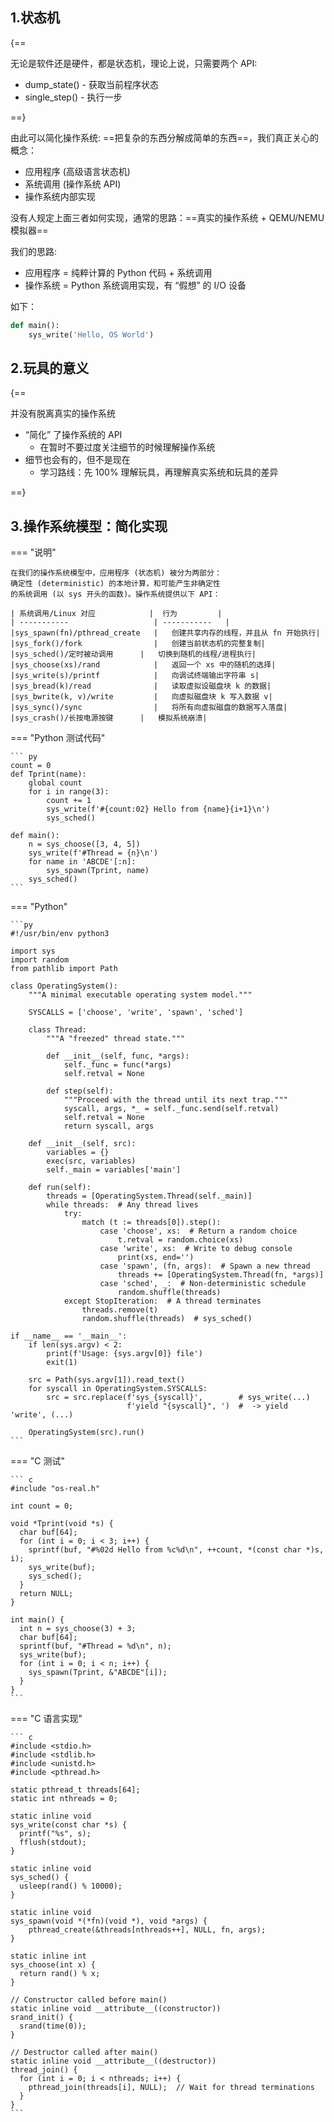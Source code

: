 ## 1.状态机

{==

无论是软件还是硬件，都是状态机，理论上说，只需要两个 API:

- dump_state() - 获取当前程序状态
- single_step() - 执行一步

==}

由此可以简化操作系统: ==把复杂的东西分解成简单的东西==，我们真正关心的概念：

- 应用程序 (高级语言状态机)
- 系统调用 (操作系统 API)
- 操作系统内部实现

没有人规定上面三者如何实现，通常的思路：==真实的操作系统 + QEMU/NEMU 模拟器==

我们的思路:

- 应用程序 = 纯粹计算的 Python 代码 + 系统调用
- 操作系统 = Python 系统调用实现，有 “假想” 的 I/O 设备

如下：

```py
def main():
    sys_write('Hello, OS World')
```

## 2.玩具的意义

{==

并没有脱离真实的操作系统

- “简化” 了操作系统的 API
    - 在暂时不要过度关注细节的时候理解操作系统
- 细节也会有的，但不是现在
    - 学习路线：先 100% 理解玩具，再理解真实系统和玩具的差异

==}

## 3.操作系统模型：简化实现

=== "说明"

    在我们的操作系统模型中，应用程序 (状态机) 被分为两部分：
    确定性 (deterministic) 的本地计算，和可能产生非确定性
    的系统调用 (以 sys 开头的函数)。操作系统提供以下 API：

    | 系统调用/Linux 对应            |  行为         |
    | -----------                   | -----------   |
    |sys_spawn(fn)/pthread_create   |	创建共享内存的线程，并且从 fn 开始执行|
    |sys_fork()/fork	            |   创建当前状态机的完整复制|
    |sys_sched()/定时被动调用	     |   切换到随机的线程/进程执行|
    |sys_choose(xs)/rand	        |   返回一个 xs 中的随机的选择|
    |sys_write(s)/printf	        |   向调试终端输出字符串 s|
    |sys_bread(k)/read	            |   读取虚拟设磁盘块 k 的数据|
    |sys_bwrite(k, v)/write	        |   向虚拟磁盘块 k 写入数据 v|
    |sys_sync()/sync	            |   将所有向虚拟磁盘的数据写入落盘|
    |sys_crash()/长按电源按键	     |   模拟系统崩溃|

=== "Python 测试代码"

    ``` py
    count = 0
    def Tprint(name):
        global count
        for i in range(3):
            count += 1
            sys_write(f'#{count:02} Hello from {name}{i+1}\n')
            sys_sched()

    def main():
        n = sys_choose([3, 4, 5])
        sys_write(f'#Thread = {n}\n')
        for name in 'ABCDE'[:n]:
            sys_spawn(Tprint, name)
        sys_sched()
    ```
=== "Python"

    ```py
    #!/usr/bin/env python3

    import sys
    import random
    from pathlib import Path

    class OperatingSystem():
        """A minimal executable operating system model."""

        SYSCALLS = ['choose', 'write', 'spawn', 'sched']

        class Thread:
            """A "freezed" thread state."""

            def __init__(self, func, *args):
                self._func = func(*args)
                self.retval = None

            def step(self):
                """Proceed with the thread until its next trap."""
                syscall, args, *_ = self._func.send(self.retval)
                self.retval = None
                return syscall, args

        def __init__(self, src):
            variables = {}
            exec(src, variables)
            self._main = variables['main']

        def run(self):
            threads = [OperatingSystem.Thread(self._main)]
            while threads:  # Any thread lives
                try:
                    match (t := threads[0]).step():
                        case 'choose', xs:  # Return a random choice
                            t.retval = random.choice(xs)
                        case 'write', xs:  # Write to debug console
                            print(xs, end='')
                        case 'spawn', (fn, args):  # Spawn a new thread
                            threads += [OperatingSystem.Thread(fn, *args)]
                        case 'sched', _:  # Non-deterministic schedule
                            random.shuffle(threads)
                except StopIteration:  # A thread terminates
                    threads.remove(t)
                    random.shuffle(threads)  # sys_sched()

    if __name__ == '__main__':
        if len(sys.argv) < 2:
            print(f'Usage: {sys.argv[0]} file')
            exit(1)

        src = Path(sys.argv[1]).read_text()
        for syscall in OperatingSystem.SYSCALLS:
            src = src.replace(f'sys_{syscall}',        # sys_write(...)
                              f'yield "{syscall}", ')  #  -> yield 'write', (...)

        OperatingSystem(src).run()
    ```
=== "C 测试"

    ``` c
    #include "os-real.h"

    int count = 0;

    void *Tprint(void *s) {
      char buf[64];
      for (int i = 0; i < 3; i++) {
        sprintf(buf, "#%02d Hello from %c%d\n", ++count, *(const char *)s, i);
        sys_write(buf);
        sys_sched();
      }
      return NULL;
    }

    int main() {
      int n = sys_choose(3) + 3;
      char buf[64];
      sprintf(buf, "#Thread = %d\n", n);
      sys_write(buf);
      for (int i = 0; i < n; i++) {
        sys_spawn(Tprint, &"ABCDE"[i]);
      }
    }
    ```
=== "C 语言实现"

    ``` c
    #include <stdio.h>
    #include <stdlib.h>
    #include <unistd.h>
    #include <pthread.h>

    static pthread_t threads[64];
    static int nthreads = 0;

    static inline void
    sys_write(const char *s) {
      printf("%s", s);
      fflush(stdout);
    }

    static inline void
    sys_sched() {
      usleep(rand() % 10000);
    }

    static inline void
    sys_spawn(void *(*fn)(void *), void *args) {
        pthread_create(&threads[nthreads++], NULL, fn, args);
    }

    static inline int
    sys_choose(int x) {
      return rand() % x;
    }

    // Constructor called before main()
    static inline void __attribute__((constructor))
    srand_init() {
      srand(time(0));
    }

    // Destructor called after main()
    static inline void __attribute__((destructor))
    thread_join() {
      for (int i = 0; i < nthreads; i++) {
        pthread_join(threads[i], NULL);  // Wait for thread terminations
      }
    }
    ```

[^1]: [操作系统：设计与实现 (2023 春季学期)](https://jyywiki.cn/OS/2023/)
[^2]: [4. Python 建模操作系统](https://jyywiki.cn/OS/2023/build/lect4.ipynb)
[^3]: [Python 实现操作系统模型 [南京大学2023操作系统-P4] (蒋炎岩)](https://www.bilibili.com/video/BV1Zb411D7jE/?spm_id_from=333.788&vd_source=fa5dc8f5e6ad21c0ac06fd4bd377e40f)